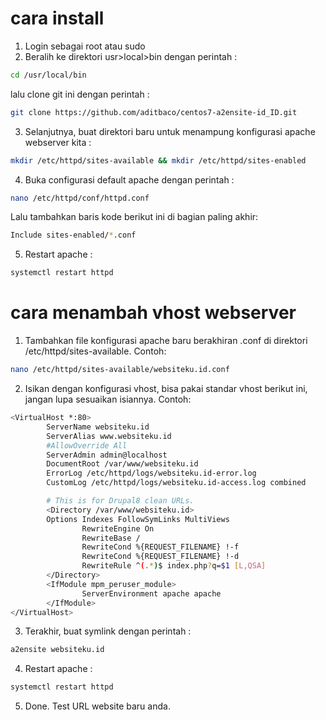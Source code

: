 # cara install 
1. Login sebagai root atau sudo
2. Beralih ke direktori usr>local>bin dengan perintah :
```sh
cd /usr/local/bin
```
lalu clone git ini dengan perintah : 
```sh
git clone https://github.com/aditbaco/centos7-a2ensite-id_ID.git
```
3. Selanjutnya, buat direktori baru untuk menampung konfigurasi apache webserver kita :
```sh
mkdir /etc/httpd/sites-available && mkdir /etc/httpd/sites-enabled
```
4. Buka configurasi default apache dengan perintah : 
```sh
nano /etc/httpd/conf/httpd.conf
```
Lalu tambahkan baris kode berikut ini di bagian paling akhir: 
```sh
Include sites-enabled/*.conf
```
5. Restart apache : 
```sh
systemctl restart httpd
```

# cara menambah vhost webserver
1. Tambahkan file konfigurasi apache baru berakhiran <website anda>.conf di direktori /etc/httpd/sites-available. Contoh: 
```sh
nano /etc/httpd/sites-available/websiteku.id.conf
```
2. Isikan dengan konfigurasi vhost, bisa pakai standar vhost berikut ini, jangan lupa sesuaikan isiannya. Contoh:
```sh
<VirtualHost *:80>
        ServerName websiteku.id
        ServerAlias www.websiteku.id
        #AllowOverride All
        ServerAdmin admin@localhost
        DocumentRoot /var/www/websiteku.id
        ErrorLog /etc/httpd/logs/websiteku.id-error.log
        CustomLog /etc/httpd/logs/websiteku.id-access.log combined

        # This is for Drupal8 clean URLs.
        <Directory /var/www/websiteku.id>
		Options Indexes FollowSymLinks MultiViews
                RewriteEngine On
                RewriteBase /
                RewriteCond %{REQUEST_FILENAME} !-f
                RewriteCond %{REQUEST_FILENAME} !-d
                RewriteRule ^(.*)$ index.php?q=$1 [L,QSA]
        </Directory>
		<IfModule mpm_peruser_module>
                ServerEnvironment apache apache
        </IfModule>
</VirtualHost>
```
3. Terakhir, buat symlink dengan perintah :
```sh
a2ensite websiteku.id
```
4. Restart apache : 
```sh
systemctl restart httpd
```
5. Done. Test URL website baru anda. 
